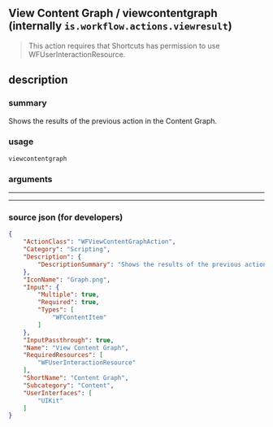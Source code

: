 
## View Content Graph / viewcontentgraph (internally `is.workflow.actions.viewresult`)

> This action requires that Shortcuts has permission to use WFUserInteractionResource.


## description

### summary

Shows the results of the previous action in the Content Graph.


### usage
```
viewcontentgraph 
```

### arguments

---



---

### source json (for developers)

```json
{
	"ActionClass": "WFViewContentGraphAction",
	"Category": "Scripting",
	"Description": {
		"DescriptionSummary": "Shows the results of the previous action in the Content Graph."
	},
	"IconName": "Graph.png",
	"Input": {
		"Multiple": true,
		"Required": true,
		"Types": [
			"WFContentItem"
		]
	},
	"InputPassthrough": true,
	"Name": "View Content Graph",
	"RequiredResources": [
		"WFUserInteractionResource"
	],
	"ShortName": "Content Graph",
	"Subcategory": "Content",
	"UserInterfaces": [
		"UIKit"
	]
}
```
